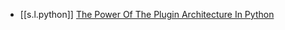 

- [[s.l.python]] [The Power Of The Plugin Architecture In Python][1]

[1]: https://youtu.be/iCE1bDoit9Q
